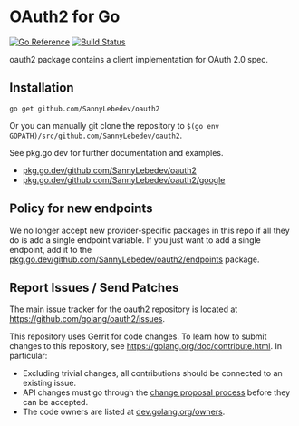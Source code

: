 # OAuth2 for Go

[![Go Reference](https://pkg.go.dev/badge/github.com/SannyLebedev/oauth2.svg)](https://pkg.go.dev/github.com/SannyLebedev/oauth2)
[![Build Status](https://travis-ci.org/golang/oauth2.svg?branch=master)](https://travis-ci.org/golang/oauth2)

oauth2 package contains a client implementation for OAuth 2.0 spec.

## Installation

~~~~
go get github.com/SannyLebedev/oauth2
~~~~

Or you can manually git clone the repository to
`$(go env GOPATH)/src/github.com/SannyLebedev/oauth2`.

See pkg.go.dev for further documentation and examples.

* [pkg.go.dev/github.com/SannyLebedev/oauth2](https://pkg.go.dev/github.com/SannyLebedev/oauth2)
* [pkg.go.dev/github.com/SannyLebedev/oauth2/google](https://pkg.go.dev/github.com/SannyLebedev/oauth2/google)

## Policy for new endpoints

We no longer accept new provider-specific packages in this repo if all
they do is add a single endpoint variable. If you just want to add a
single endpoint, add it to the
[pkg.go.dev/github.com/SannyLebedev/oauth2/endpoints](https://pkg.go.dev/github.com/SannyLebedev/oauth2/endpoints)
package.

## Report Issues / Send Patches

The main issue tracker for the oauth2 repository is located at
https://github.com/golang/oauth2/issues.

This repository uses Gerrit for code changes. To learn how to submit changes to
this repository, see https://golang.org/doc/contribute.html. In particular:

* Excluding trivial changes, all contributions should be connected to an existing issue.
* API changes must go through the [change proposal process](https://go.dev/s/proposal-process) before they can be accepted.
* The code owners are listed at [dev.golang.org/owners](https://dev.golang.org/owners#:~:text=x/oauth2).
